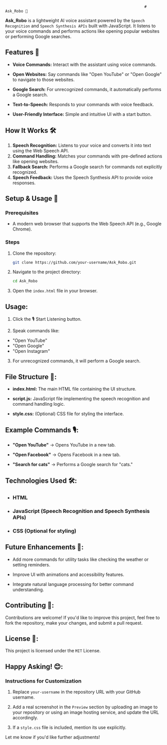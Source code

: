                                                                   # Ask_Robo 🤖

**Ask_Robo** is a lightweight AI voice assistant powered by the `Speech Recognition` and `Speech Synthesis APIs` built with JavaScript. It listens to your voice commands and performs actions like opening popular websites or performing Google searches.

## Features 🌟

- **Voice Commands:** Interact with the assistant using voice commands.
  
- **Open Websites:** Say commands like "Open YouTube" or "Open Google" to navigate to those websites.
  
- **Google Search:** For unrecognized commands, it automatically performs a Google search.
  
- **Text-to-Speech:** Responds to your commands with voice feedback.
  
- **User-Friendly Interface:** Simple and intuitive UI with a start button.

## How It Works 🛠️

1. **Speech Recognition:** Listens to your voice and converts it into text using the Web Speech API.
2. **Command Handling:** Matches your commands with pre-defined actions like opening websites.
3. **Fallback Search:** Performs a Google search for commands not explicitly recognized.
4. **Speech Feedback:** Uses the Speech Synthesis API to provide voice responses.

## Setup & Usage 🚀

### Prerequisites
- A modern web browser that supports the Web Speech API (e.g., Google Chrome).

### Steps
1. Clone the repository:
   ```bash
   git clone https://github.com/your-username/Ask_Robo.git

2. Navigate to the project directory:
   ```bash
   cd Ask_Robo

3. Open the `index.html` file in your browser.

## Usage:

1. Click the 🎙️ Start Listening button.
   
2. Speak commands like:

- "Open YouTube"
- "Open Google"
- "Open Instagram"

3. For unrecognized commands, it will perform a Google search.

## File Structure 📂:

- **index.html:** The main HTML file containing the UI structure.
  
- **script.js:** JavaScript file implementing the speech recognition and command handling logic.

- **style.css:** (Optional) CSS file for styling the interface.

## Example Commands 🎙️:

- **"Open YouTube"** → Opens YouTube in a new tab.

- **"Open Facebook"** → Opens Facebook in a new tab.

- **"Search for cats"** → Performs a Google search for "cats."

## Technologies Used 🛠️:

- ### HTML

- ### JavaScript (Speech Recognition and Speech Synthesis APIs)

- ### CSS (Optional for styling)

## Future Enhancements 🔮:

- Add more commands for utility tasks like checking the weather or setting reminders.

- Improve UI with animations and accessibility features.

- Integrate natural language processing for better command understanding.

## Contributing 🤝:

Contributions are welcome! If you'd like to improve this project, feel free to fork the repository, make your changes, and submit a pull request.

## License 📜:

This project is licensed under the `MIT` License. 

## Happy Asking! 😊:


### Instructions for Customization

1. Replace `your-username` in the repository URL with your GitHub username.

2. Add a real screenshot in the `Preview` section by uploading an image to your repository or using an image hosting service, and update the URL accordingly.

3. If a `style.css` file is included, mention its use explicitly.

Let me know if you'd like further adjustments!
